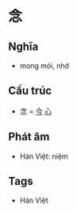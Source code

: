 # 念

## Nghĩa

* mong mỏi, nhớ

## Cấu trúc
* 念 = [今](今.md) [心](心.md)

## Phát âm

* Hán Việt: niệm

## Tags
* Hán Việt

<script>window.HANZI_FIELD='念';</script>
